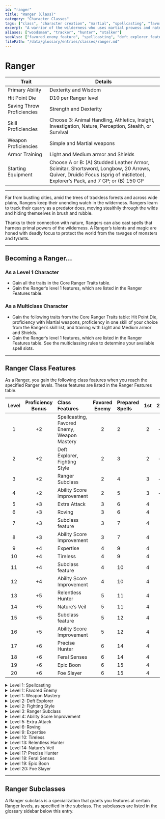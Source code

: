```yaml
---
id: "ranger"
title: "Ranger (Class)"
category: "Character Classes"
tags: ["class", "character creation", "martial", "spellcasting", "favored enemy", "nature", "wilderness", "hunter", "exploration"]
excerpt: "A warrior of the wilderness who uses martial prowess and nature magic to combat threats on the edges of civilization, often excelling in tracking and surviving in harsh environments."
aliases: ["woodsman", "tracker", "hunter", "stalker"]
seeAlso: ["favored_enemy_feature", "spellcasting", "deft_explorer_feature", "fighting_style_feature", "hunter_subclass", "proficiency_bonus", "spells_chapter"]
filePath: "/data/glossary/entries/classes/ranger.md"
---
```

# Ranger

<div class="not-prose my-6">
  <table class="min-w-full divide-y divide-gray-600 border border-gray-600 rounded-lg shadow-md">
    <thead class="bg-gray-700/50">
      <tr>
        <th scope="col" class="px-4 py-3 text-left text-xs font-medium text-sky-300 uppercase tracking-wider border-b border-gray-600">Trait</th>
        <th scope="col" class="px-4 py-3 text-left text-xs font-medium text-sky-300 uppercase tracking-wider border-b border-gray-600">Details</th>
      </tr>
    </thead>
    <tbody class="bg-gray-800/50 divide-y divide-gray-700">
      <tr class="hover:bg-gray-700/40 transition-colors duration-150">
        <td class="px-4 py-3 text-sm font-medium text-amber-300 align-top">Primary Ability</td>
        <td class="px-4 py-3 text-sm text-gray-300 align-top">Dexterity and Wisdom</td>
      </tr>
      <tr class="hover:bg-gray-700/40 transition-colors duration-150">
        <td class="px-4 py-3 text-sm font-medium text-amber-300 align-top">Hit Point Die</td>
        <td class="px-4 py-3 text-sm text-gray-300 align-top">D10 per Ranger level</td>
      </tr>
      <tr class="hover:bg-gray-700/40 transition-colors duration-150">
        <td class="px-4 py-3 text-sm font-medium text-amber-300 align-top">Saving Throw Proficiencies</td>
        <td class="px-4 py-3 text-sm text-gray-300 align-top">Strength and Dexterity</td>
      </tr>
      <tr class="hover:bg-gray-700/40 transition-colors duration-150">
        <td class="px-4 py-3 text-sm font-medium text-amber-300 align-top">Skill Proficiencies</td>
        <td class="px-4 py-3 text-sm text-gray-300 align-top">Choose 3: Animal Handling, Athletics, Insight, Investigation, Nature, Perception, Stealth, or Survival</td>
      </tr>
      <tr class="hover:bg-gray-700/40 transition-colors duration-150">
        <td class="px-4 py-3 text-sm font-medium text-amber-300 align-top">Weapon Proficiencies</td>
        <td class="px-4 py-3 text-sm text-gray-300 align-top">Simple and Martial weapons</td>
      </tr>
      <tr class="hover:bg-gray-700/40 transition-colors duration-150">
        <td class="px-4 py-3 text-sm font-medium text-amber-300 align-top">Armor Training</td>
        <td class="px-4 py-3 text-sm text-gray-300 align-top">Light and Medium armor and Shields</td>
      </tr>
      <tr class="hover:bg-gray-700/40 transition-colors duration-150">
        <td class="px-4 py-3 text-sm font-medium text-amber-300 align-top">Starting Equipment</td>
        <td class="px-4 py-3 text-sm text-gray-300 align-top">Choose A or B: (A) Studded Leather Armor, Scimitar, Shortsword, Longbow, 20 Arrows, Quiver, Druidic Focus (sprig of mistletoe), Explorer’s Pack, and 7 GP; or (B) 150 GP</td>
      </tr>
    </tbody>
  </table>
</div>

---

Far from bustling cities, amid the trees of trackless forests and across wide plains, Rangers keep their unending watch in the wilderness. Rangers learn to track their quarry as a predator does, moving stealthily through the wilds and hiding themselves in brush and rubble.

Thanks to their connection with nature, Rangers can also cast <span data-term-id="spells_chapter" class="glossary-term-link-from-markdown">spells</span> that harness primal powers of the wilderness. A Ranger’s talents and magic are honed with deadly focus to protect the world from the ravages of monsters and tyrants.

---
## Becoming a Ranger...

### As a Level 1 Character
*   Gain all the traits in the Core Ranger Traits table.
*   Gain the Ranger’s level 1 features, which are listed in the Ranger Features table.
### As a Multiclass Character
*   Gain the following traits from the Core Ranger Traits table: Hit Point Die, <span data-term-id="proficiency" class="glossary-term-link-from-markdown">proficiency</span> with Martial weapons, proficiency in one skill of your choice from the Ranger’s skill list, and training with Light and Medium armor and Shields.
*   Gain the Ranger’s level 1 features, which are listed in the Ranger Features table. See the multiclassing rules to determine your available <span data-term-id="spell_level_slots" class="glossary-term-link-from-markdown">spell slots</span>.

---
## Ranger Class Features
As a Ranger, you gain the following class features when you reach the specified Ranger levels. These features are listed in the Ranger Features table.

| Level | <span data-term-id="proficiency_bonus" class="glossary-term-link-from-markdown">Proficiency Bonus</span> | Class Features                                  | Favored Enemy | Prepared Spells | 1st | 2nd | 3rd | 4th | 5th |
|:-----:|:-----------:|:------------------------------------------------|:---------------:|:----------------|:---:|:---:|:---:|:---:|:---:|
| 1     | +2          | Spellcasting, Favored Enemy, Weapon Mastery     | 2             | 2               | 2   | —   | —   | —   | —   |
| 2     | +2          | Deft Explorer, Fighting Style                   | 2             | 3               | 2   | —   | —   | —   | —   |
| 3     | +2          | Ranger Subclass                                 | 2             | 4               | 3   | —   | —   | —   | —   |
| 4     | +2          | Ability Score Improvement                       | 2             | 5               | 3   | —   | —   | —   | —   |
| 5     | +3          | Extra Attack                                    | 3             | 6               | 4   | 2   | —   | —   | —   |
| 6     | +3          | Roving                                          | 3             | 6               | 4   | 2   | —   | —   | —   |
| 7     | +3          | Subclass feature                                | 3             | 7               | 4   | 3   | —   | —   | —   |
| 8     | +3          | Ability Score Improvement                       | 3             | 7               | 4   | 3   | —   | —   | —   |
| 9     | +4          | Expertise                                       | 4             | 9               | 4   | 3   | 2   | —   | —   |
| 10    | +4          | Tireless                                        | 4             | 9               | 4   | 3   | 2   | —   | —   |
| 11    | +4          | Subclass feature                                | 4             | 10              | 4   | 3   | 3   | —   | —   |
| 12    | +4          | Ability Score Improvement                       | 4             | 10              | 4   | 3   | 3   | —   | —   |
| 13    | +5          | Relentless Hunter                               | 5             | 11              | 4   | 3   | 3   | 1   | —   |
| 14    | +5          | Nature’s Veil                                   | 5             | 11              | 4   | 3   | 3   | 1   | —   |
| 15    | +5          | Subclass feature                                | 5             | 12              | 4   | 3   | 3   | 2   | —   |
| 16    | +5          | Ability Score Improvement                       | 5             | 12              | 4   | 3   | 3   | 2   | —   |
| 17    | +6          | Precise Hunter                                  | 6             | 14              | 4   | 3   | 3   | 3   | 1   |
| 18    | +6          | Feral Senses                                    | 6             | 14              | 4   | 3   | 3   | 3   | 1   |
| 19    | +6          | Epic Boon                                       | 6             | 15              | 4   | 3   | 3   | 3   | 2   |
| 20    | +6          | Foe Slayer                                      | 6             | 15              | 4   | 3   | 3   | 3   | 2   |

<details id="ranger-level-1-spellcasting">
  <summary>Level 1: Spellcasting</summary>
  <div>
    <p>You have learned to channel the magical essence of nature to cast <span data-term-id="spells_chapter" class="glossary-term-link-from-markdown">spells</span>.</p>
    <p><strong>Spell Slots.</strong> The Ranger Features table shows how many <span data-term-id="spell_level_slots" class="glossary-term-link-from-markdown">spell slots</span> you have to cast your level 1+ <span data-term-id="spells_chapter" class="glossary-term-link-from-markdown">spells</span>. You regain all expended slots when you finish a <span data-term-id="long_rest" class="glossary-term-link-from-markdown">Long Rest</span>.</p>
    <p><strong>Prepared Spells of Level 1+.</strong> You prepare the list of level 1+ <span data-term-id="spells_chapter" class="glossary-term-link-from-markdown">spells</span> that are available for you to cast with this feature. To start, choose two level 1 Ranger <span data-term-id="spells_chapter" class="glossary-term-link-from-markdown">spells</span>.</p>
    <p>The number of <span data-term-id="spells_chapter" class="glossary-term-link-from-markdown">spells</span> on your list increases as you gain Ranger levels, as shown in the Prepared Spells column of the Ranger Features table. Whenever that number increases, choose additional Ranger <span data-term-id="spells_chapter" class="glossary-term-link-from-markdown">spells</span> until the number of <span data-term-id="spells_chapter" class="glossary-term-link-from-markdown">spells</span> on your list matches the number in the Ranger Features table. The chosen <span data-term-id="spells_chapter" class="glossary-term-link-from-markdown">spells</span> must be of a level for which you have <span data-term-id="spell_level_slots" class="glossary-term-link-from-markdown">spell slots</span>. For example, if you’re a level 5 Ranger, your list of prepared <span data-term-id="spells_chapter" class="glossary-term-link-from-markdown">spells</span> can include six Ranger <span data-term-id="spells_chapter" class="glossary-term-link-from-markdown">spells</span> of level 1 or 2 in any combination.</p>
    <p>If another Ranger feature gives you <span data-term-id="spells_chapter" class="glossary-term-link-from-markdown">spells</span> that you always have prepared, those <span data-term-id="spells_chapter" class="glossary-term-link-from-markdown">spells</span> don’t count against the number of <span data-term-id="spells_chapter" class="glossary-term-link-from-markdown">spells</span> you can prepare with this feature, but those <span data-term-id="spells_chapter" class="glossary-term-link-from-markdown">spells</span> otherwise count as Ranger <span data-term-id="spells_chapter" class="glossary-term-link-from-markdown">spells</span> for you.</p>
    <p><strong>Changing Your Prepared Spells.</strong> Whenever you finish a <span data-term-id="long_rest" class="glossary-term-link-from-markdown">Long Rest</span>, you can replace one <span data-term-id="spells_chapter" class="glossary-term-link-from-markdown">spell</span> on your list with another Ranger <span data-term-id="spells_chapter" class="glossary-term-link-from-markdown">spell</span> for which you have <span data-term-id="spell_level_slots" class="glossary-term-link-from-markdown">spell slots</span>.</p>
    <p><strong>Spellcasting Ability.</strong> Wisdom is your <span data-term-id="spellcasting_ability" class="glossary-term-link-from-markdown">spellcasting ability</span> for your Ranger <span data-term-id="spells_chapter" class="glossary-term-link-from-markdown">spells</span>.</p>
    <p><strong><span data-term-id="spellcasting_focus" class="glossary-term-link-from-markdown">Spellcasting Focus</span>.</strong> You can use a Druidic Focus as a <span data-term-id="spellcasting_focus" class="glossary-term-link-from-markdown">Spellcasting Focus</span> for your Ranger <span data-term-id="spells_chapter" class="glossary-term-link-from-markdown">spells</span>.</p>
  </div>
</details>
<details id="ranger-level-1-favored-enemy">
  <summary>Level 1: Favored Enemy</summary>
  <div>
    <p>You always have the Hunter’s Mark <span data-term-id="spells_chapter" class="glossary-term-link-from-markdown">spell</span> prepared. You can cast it twice without expending a <span data-term-id="spell_level_slots" class="glossary-term-link-from-markdown">spell slot</span>, and you regain all expended uses of this ability when you finish a <span data-term-id="long_rest" class="glossary-term-link-from-markdown">Long Rest</span>.</p>
    <p>The number of times you can cast the <span data-term-id="spells_chapter" class="glossary-term-link-from-markdown">spell</span> without a <span data-term-id="spell_level_slots" class="glossary-term-link-from-markdown">spell slot</span> increases when you reach certain Ranger levels.</p>
  </div>
</details>
<details id="ranger-level-1-weapon-mastery">
  <summary>Level 1: Weapon Mastery</summary>
  <div>
    <p>Your training with weapons allows you to use the <span data-term-id="weapon_mastery_property" class="glossary-term-link-from-markdown">mastery properties</span> of two kinds of weapons of your choice with which you have <span data-term-id="proficiency" class="glossary-term-link-from-markdown">proficiency</span>, such as Longbows and Shortswords.</p>
    <p>Whenever you finish a <span data-term-id="long_rest" class="glossary-term-link-from-markdown">Long Rest</span>, you can change the kinds of weapons you chose. For example, you could switch to using the mastery properties of Scimitars and Longswords.</p>
  </div>
</details>
<details id="ranger-level-2-deft-explorer">
  <summary>Level 2: Deft Explorer</summary>
  <div>
    <p>Thanks to your travels, you gain the following benefits.</p>
    <p><strong><span data-term-id="expertise" class="glossary-term-link-from-markdown">Expertise</span>.</strong> Choose one of your <span data-term-id="proficiency" class="glossary-term-link-from-markdown">skill proficiencies</span> with which you lack <span data-term-id="expertise" class="glossary-term-link-from-markdown">Expertise</span>. You gain <span data-term-id="expertise" class="glossary-term-link-from-markdown">Expertise</span> in that <span data-term-id="skills_list" class="glossary-term-link-from-markdown">skill</span>.</p>
    <p><strong>Languages.</strong> You know two languages of your choice.</p>
  </div>
</details>
<details id="ranger-level-2-fighting-style">
  <summary>Level 2: Fighting Style</summary>
  <div>
    <p>You gain a <span data-term-id="fighting_style_feat" class="glossary-term-link-from-markdown">Fighting Style feat</span> of your choice. Instead of choosing one of those feats, you can choose the option below.</p>
    <p><strong>Druidic Warrior.</strong> You learn two Druid cantrips of your choice. The chosen cantrips count as Ranger <span data-term-id="spells_chapter" class="glossary-term-link-from-markdown">spells</span> for you, and Wisdom is your <span data-term-id="spellcasting_ability" class="glossary-term-link-from-markdown">spellcasting ability</span> for them. Whenever you gain a Ranger level, you can replace one of these cantrips with another Druid cantrip.</p>
  </div>
</details>
<details id="ranger-level-3-subclass">
  <summary>Level 3: Ranger Subclass</summary>
  <div>
    <p>You gain a Ranger subclass of your choice. A subclass is a specialization that grants you features at certain Ranger levels. For the rest of your career, you gain each of your subclass’s features that are of your Ranger level or lower.</p>
  </div>
</details>
<details id="ranger-level-4-ability-score-improvement">
  <summary>Level 4: Ability Score Improvement</summary>
  <div>
    <p>You gain the <span data-term-id="ability_score_improvement_feat" class="glossary-term-link-from-markdown">Ability Score Improvement feat</span> or another <span data-term-id="feat" class="glossary-term-link-from-markdown">feat</span> of your choice for which you qualify. You gain this feature again at Ranger levels 8, 12, and 16.</p>
  </div>
</details>
<details id="ranger-level-5-extra-attack">
  <summary>Level 5: Extra Attack</summary>
  <div>
    <p>You can <span data-term-id="attack_action" class="glossary-term-link-from-markdown">attack</span> twice instead of once whenever you take the <span data-term-id="attack_action" class="glossary-term-link-from-markdown">Attack action</span> on your turn.</p>
  </div>
</details>
<details id="ranger-level-6-roving">
  <summary>Level 6: Roving</summary>
  <div>
    <p>Your <span data-term-id="speed" class="glossary-term-link-from-markdown">Speed</span> increases by 10 feet while you aren’t wearing Heavy armor. You also have a Climb <span data-term-id="speed" class="glossary-term-link-from-markdown">Speed</span> and a Swim <span data-term-id="speed" class="glossary-term-link-from-markdown">Speed</span> equal to your <span data-term-id="speed" class="glossary-term-link-from-markdown">Speed</span>.</p>
  </div>
</details>
<details id="ranger-level-9-expertise">
  <summary>Level 9: Expertise</summary>
  <div>
    <p>Choose two of your <span data-term-id="proficiency" class="glossary-term-link-from-markdown">skill proficiencies</span> with which you lack <span data-term-id="expertise" class="glossary-term-link-from-markdown">Expertise</span>. You gain <span data-term-id="expertise" class="glossary-term-link-from-markdown">Expertise</span> in those <span data-term-id="skills_list" class="glossary-term-link-from-markdown">skills</span>.</p>
  </div>
</details>
<details id="ranger-level-10-tireless">
  <summary>Level 10: Tireless</summary>
  <div>
    <p>Primal forces now help fuel you on your journeys, granting you the following benefits.</p>
    <p><strong><span data-term-id="temporary_hp" class="glossary-term-link-from-markdown">Temporary Hit Points</span>.</strong> As a <span data-term-id="magic_action" class="glossary-term-link-from-markdown">Magic action</span>, you can give yourself a number of <span data-term-id="temporary_hp" class="glossary-term-link-from-markdown">Temporary Hit Points</span> equal to 1d8 plus your Wisdom modifier (minimum of 1). You can use this <span data-term-id="action" class="glossary-term-link-from-markdown">action</span> a number of times equal to your Wisdom modifier (minimum of once), and you regain all expended uses when you finish a <span data-term-id="long_rest" class="glossary-term-link-from-markdown">Long Rest</span>.</p>
    <p><strong>Decrease <span data-term-id="exhaustion" class="glossary-term-link-from-markdown">Exhaustion</span>.</strong> Whenever you finish a <span data-term-id="short_rest" class="glossary-term-link-from-markdown">Short Rest</span>, your <span data-term-id="exhaustion" class="glossary-term-link-from-markdown">Exhaustion level</span>, if any, decreases by 1.</p>
  </div>
</details>
<details id="ranger-level-13-relentless-hunter">
  <summary>Level 13: Relentless Hunter</summary>
  <div>
    <p>Taking damage can’t break your <span data-term-id="concentration" class="glossary-term-link-from-markdown">Concentration</span> on Hunter’s Mark.</p>
  </div>
</details>
<details id="ranger-level-14-natures-veil">
  <summary>Level 14: Nature’s Veil</summary>
  <div>
    <p>You invoke spirits of nature to magically hide yourself. As a <span data-term-id="bonus_action" class="glossary-term-link-from-markdown">Bonus Action</span>, you can give yourself the <span data-term-id="invisible_condition" class="glossary-term-link-from-markdown">Invisible condition</span> until the end of your next turn.</p>
    <p>You can use this feature a number of times equal to your Wisdom modifier (minimum of once), and you regain all expended uses when you finish a <span data-term-id="long_rest" class="glossary-term-link-from-markdown">Long Rest</span>.</p>
  </div>
</details>
<details id="ranger-level-17-precise-hunter">
  <summary>Level 17: Precise Hunter</summary>
  <div>
    <p>You have <span data-term-id="advantage" class="glossary-term-link-from-markdown">Advantage</span> on <span data-term-id="attack_roll" class="glossary-term-link-from-markdown">attack rolls</span> against the creature currently marked by your Hunter’s Mark.</p>
  </div>
</details>
<details id="ranger-level-18-feral-senses">
  <summary>Level 18: Feral Senses</summary>
  <div>
    <p>Your connection to the forces of nature grants you <span data-term-id="blindsight" class="glossary-term-link-from-markdown">Blindsight</span> with a range of 30 feet.</p>
  </div>
</details>
<details id="ranger-level-19-epic-boon">
  <summary>Level 19: Epic Boon</summary>
  <div>
    <p>You gain an <span data-term-id="epic_boon_feat" class="glossary-term-link-from-markdown">Epic Boon feat</span> or another <span data-term-id="feat" class="glossary-term-link-from-markdown">feat</span> of your choice for which you qualify.</p>
  </div>
</details>
<details id="ranger-level-20-foe-slayer">
  <summary>Level 20: Foe Slayer</summary>
  <div>
    <p>The damage die of your Hunter’s Mark is a d10 rather than a d6.</p>
  </div>
</details>

---
## Ranger Subclasses
A Ranger subclass is a specialization that grants you features at certain Ranger levels, as specified in the subclass. The subclasses are listed in the glossary sidebar below this entry.